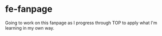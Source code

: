 # fe-fanpage

Going to work on this fanpage as I progress through TOP to apply what I'm learning in my own way.
